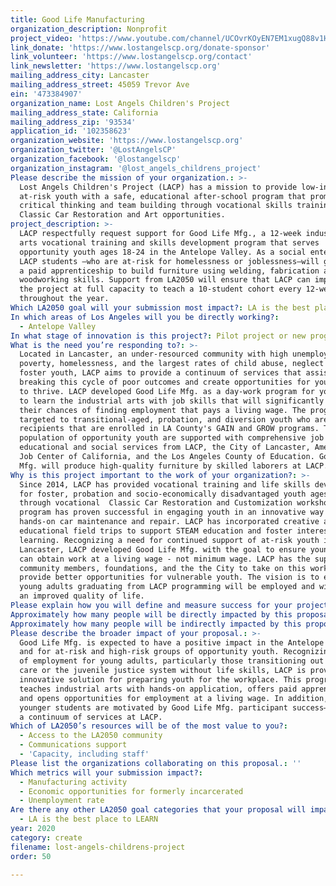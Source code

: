 ```yaml
---
title: Good Life Manufacturing
organization_description: Nonprofit
project_video: 'https://www.youtube.com/channel/UCOvrKOyEN7EM1xugQ88v1HQ'
link_donate: 'https://www.lostangelscp.org/donate-sponsor'
link_volunteer: 'https://www.lostangelscp.org/contact'
link_newsletter: 'https://www.lostangelscp.org'
mailing_address_city: Lancaster
mailing_address_street: 45059 Trevor Ave
ein: '473384907'
organization_name: Lost Angels Children's Project
mailing_address_state: California
mailing_address_zip: '93534'
application_id: '102358623'
organization_website: 'https://www.lostangelscp.org'
organization_twitter: '@LostAngelsCP'
organization_facebook: '@lostangelscp'
organization_instagram: '@lost_angels_childrens_project'
Please describe the mission of your organization.: >-
  Lost Angels Children's Project (LACP) has a mission to provide low-income and
  at-risk youth with a safe, educational after-school program that promotes
  critical thinking and team building through vocational skills training in
  Classic Car Restoration and Art opportunities. 
project_description: >-
  LACP respectfully request support for Good Life Mfg., a 12-week industrial
  arts vocational training and skills development program that serves
  opportunity youth ages 18-24 in the Antelope Valley. As a social enterprise,
  LACP students —who are at-risk for homelessness or joblessness—will go through
  a paid apprenticeship to build furniture using welding, fabrication and
  woodworking skills. Support from LA2050 will ensure that LACP can implement
  the project at full capacity to teach a 10-student cohort every 12-weeks
  throughout the year.
Which LA2050 goal will your submission most impact?: LA is the best place to CREATE
In which areas of Los Angeles will you be directly working?:
  - Antelope Valley
In what stage of innovation is this project?: Pilot project or new program (testing or implementing a new idea)
What is the need you’re responding to?: >-
  Located in Lancaster, an under-resourced community with high unemployment,
  poverty, homelessness, and the largest rates of child abuse, neglect and
  foster youth, LACP aims to provide a continuum of services that assist in
  breaking this cycle of poor outcomes and create opportunities for young adults
  to thrive. LACP developed Good Life Mfg. as a day-work program for youth 18-24
  to learn the industrial arts with job skills that will significantly increase
  their chances of finding employment that pays a living wage. The program is
  targeted to transitional-aged, probation, and diversion youth who are CalWORKS
  recipients that are enrolled in LA County's GAIN and GROW programs. This
  population of opportunity youth are supported with comprehensive job training,
  educational and social services from LACP, the City of Lancaster, America's
  Job Center of California, and the Los Angeles County of Education. Good Life
  Mfg. will produce high-quality furniture by skilled laborers at LACP. 
Why is this project important to the work of your organization?: >-
  Since 2014, LACP has provided vocational training and life skills development
  for foster, probation and socio-economically disadvantaged youth ages 13-18
  through vocational  Classic Car Restoration and Customization workshops. This
  program has proven successful in engaging youth in an innovative way to teach
  hands-on car maintenance and repair. LACP has incorporated creative arts and
  educational field trips to support STEAM education and foster interest in
  learning. Recognizing a need for continued support of at-risk youth in
  Lancaster, LACP developed Good Life Mfg. with the goal to ensure young adults
  can obtain work at a living wage - not minimum wage. LACP has the support of
  community members, foundations, and the the City to take on this work and
  provide better opportunities for vulnerable youth. The vision is to ensure all
  young adults graduating from LACP programming will be employed and will gain
  an improved quality of life.
Please explain how you will define and measure success for your project.: "LACP will track and record the following criteria as a method of evaluation: 1) The number of students that receive certification in manufacturing as an intern and apprentice; 2) The number of students that complete 2460 hours of On-The-Job Training; 3) The number of orders received for Social Enterprise; 4) The number of sales made by the Social Enterprise; 5.) The profit margin of the Social Enterprise; and, 6.) The Growing Network of the Social Enterprise.\n\nHigh-level indicators that will serve as instruments to measure change over time and detect progress include the following:\n1)\tClass Enrollment at Maximum Capacity\n2)\tHigh Passage Rate of personal/professional competencies course\n3)\tHigh Number \"Manufacturing\" Certifications Issued: intern and apprentice\n4)\tComplete 240 hours of On-The-Job Training\n5)\tApprentices selected for a job interview with a Manufacturing Employer\n6)\tJob offers received and accepted from a Manufacturing Employer\n7)\tNumber of Orders Received for Social Enterprise\n8)\tSales \n9.)    Profits\n10.)  Growing Network (of consumer base)\n\nLACP has recently released a catalog of industrial furniture that will be manufactured through Good Life Mfg. (https://www.lostangelscp.org/goodlifemfg). Our organization is working to secure contracts for producing mass quantities of products, but will also fulfill individual orders. We expect a continuous flow and demand for manufacturing that will ensure each cohort of students has the opportunity to learn, apprentice and become employed. "
Approximately how many people will be directly impacted by this proposal?: '30'
Approximately how many people will be indirectly impacted by this proposal?: '100'
Please describe the broader impact of your proposal.: >-
  Good Life Mfg. is expected to have a positive impact in the Antelope Valley,
  and for at-risk and high-risk groups of opportunity youth. Recognizing a lack
  of employment for young adults, particularly those transitioning out of foster
  care or the juvenile justice system without life skills, LACP is providing an
  innovative solution for preparing youth for the workplace. This program
  teaches industrial arts with hands-on application, offers paid apprenticeship,
  and opens opportunities for employment at a living wage. In addition, our
  younger students are motivated by Good Life Mfg. participant success—providing
  a continuum of services at LACP. 
Which of LA2050’s resources will be of the most value to you?:
  - Access to the LA2050 community
  - Communications support
  - 'Capacity, including staff'
Please list the organizations collaborating on this proposal.: ''
Which metrics will your submission impact?:
  - Manufacturing activity
  - Economic opportunities for formerly incarcerated
  - Unemployment rate
Are there any other LA2050 goal categories that your proposal will impact?:
  - LA is the best place to LEARN
year: 2020
category: create
filename: lost-angels-childrens-project
order: 50

---
```

